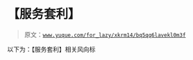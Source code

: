# 【服务套利】

> 原文：[`www.yuque.com/for_lazy/xkrm14/bq5qq6lavekl0m3f`](https://www.yuque.com/for_lazy/xkrm14/bq5qq6lavekl0m3f)

以下为：【服务套利】相关风向标





